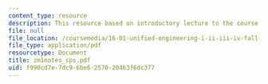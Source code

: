 ```yaml
---
content_type: resource
description: This resource based on introductory lecture to the course.
file: null
file_location: /coursemedia/16-01-unified-engineering-i-ii-iii-iv-fall-2005-spring-2006/f990cd7e7dc96be6257020463f6dc377_zm1notes_sps.pdf
file_type: application/pdf
resourcetype: Document
title: zm1notes_sps.pdf
uid: f990cd7e-7dc9-6be6-2570-20463f6dc377
---
```

